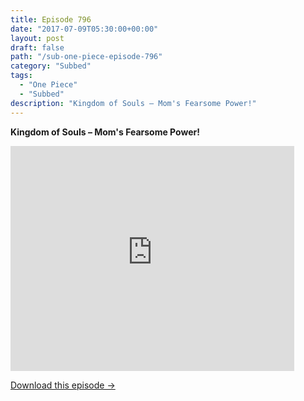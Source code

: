 ```yaml
---
title: Episode 796
date: "2017-07-09T05:30:00+00:00"
layout: post
draft: false
path: "/sub-one-piece-episode-796"
category: "Subbed"
tags:
  - "One Piece"
  - "Subbed"
description: "Kingdom of Souls – Mom's Fearsome Power!"
---
```


**Kingdom of Souls – Mom's Fearsome Power!**

<iframe width="640" height="360" src="https://www.rapidvideo.com/e/G6FRPH0IFR" frameborder="0" marginwidth=0 marginheight=0 scrolling=no allowfullscreen style="max-width:90%;"></iframe>

<a href="http://ouo.io/qs/eCodkFEQ?s=https://www.rapidvideo.com/d/G6FRPH0IFR" class="styled_a">Download this episode →</a>


